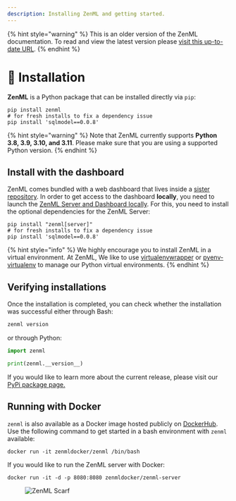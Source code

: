 ```yaml
---
description: Installing ZenML and getting started.
---
```


{% hint style="warning" %}
This is an older version of the ZenML documentation. To read and view the latest version please [visit this up-to-date URL](https://docs.zenml.io).
{% endhint %}


# 🧙 Installation

**ZenML** is a Python package that can be installed directly via `pip`:

```shell
pip install zenml
# for fresh installs to fix a dependency issue
pip install 'sqlmodel==0.0.8'
```

{% hint style="warning" %}
Note that ZenML currently supports **Python 3.8, 3.9, 3.10, and 3.11**. 
Please make sure that you are using a supported Python version.
{% endhint %}

## Install with the dashboard

ZenML comes bundled with a web dashboard that lives inside
a [sister repository](https://github.com/zenml-io/zenml-dashboard). In order to get access to the dashboard **locally**,
you need to launch the [ZenML Server and Dashboard locally](/docs/book/deploying-zenml/zenml-self-hosted/zenml-self-hosted.md).
For this, you need to install the optional dependencies for the ZenML Server:

```shell
pip install "zenml[server]"
# for fresh installs to fix a dependency issue
pip install 'sqlmodel==0.0.8'
```

{% hint style="info" %}
We highly encourage you to install ZenML in a virtual environment. At ZenML, We like to
use [virtualenvwrapper](https://virtualenvwrapper.readthedocs.io/en/latest/)
or [pyenv-virtualenv](https://github.com/pyenv/pyenv-virtualenv) to manage our Python virtual environments.
{% endhint %}

## Verifying installations

Once the installation is completed, you can check whether the installation was successful either through Bash:

```bash
zenml version
```

or through Python:

```python
import zenml

print(zenml.__version__)
```

If you would like to learn more about the current release, please visit our
[PyPi package page.](https://pypi.org/project/zenml)

## Running with Docker

`zenml` is also available as a Docker image hosted publicly on [DockerHub](https://hub.docker.com/r/zenmldocker/zenml).
Use the following command to get started in a bash environment with `zenml` available:

```shell
docker run -it zenmldocker/zenml /bin/bash
```

If you would like to run the ZenML server with Docker:

```shell
docker run -it -d -p 8080:8080 zenmldocker/zenml-server
```

<!-- For scarf -->
<figure><img alt="ZenML Scarf" referrerpolicy="no-referrer-when-downgrade" src="https://static.scarf.sh/a.png?x-pxid=f0b4f458-0a54-4fcd-aa95-d5ee424815bc" /></figure>

